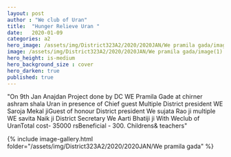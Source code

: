 ```yaml
---
layout: post
author : "We club of Uran"
title:  "Hunger Relieve Uran "
date:   2020-01-09
categories: a2
hero_image: /assets/img/District323A2/2020/2020JAN/We pramila gada/image.png
image: /assets/img/District323A2/2020/2020JAN/We pramila gada/image(1).png
hero_height: is-medium
hero_background_size : cover
hero_darken: true
published: true
---
```


"On 9th Jan Anajdan Project done by DC WE Pramila Gade at chirner ashram shala Uran in presence of Chief guest Multiple District president WE Saroja Mekal jiGuest of honour District president We sujata Rao ji multiple WE savita Naik ji  District Secretary We Aarti Bhatiji ji  With Weclub of UranTotal cost- 35000 rsBeneficial - 300. Childrens& teachers"

{% include image-gallery.html folder="/assets/img/District323A2/2020/2020JAN/We pramila gada" %}